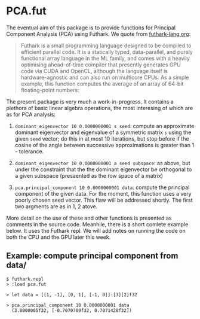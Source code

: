 # PCA.fut

The eventual aim of this package is to provide functions for Principal Component Analysis (PCA) using Futhark.  We quote from [futhark-lang.org](https://futhark-lang.org/):

> Futhark is a small programming language designed to be compiled to efficient parallel code. It is a statically typed, data-parallel, and purely functional array language in the ML family, and comes with a heavily optimising ahead-of-time compiler that presently generates GPU code via CUDA and OpenCL, although the language itself is hardware-agnostic and can also run on multicore CPUs. As a simple example, this function computes the average of an array of 64-bit floating-point numbers:

The present package is very much a work-in-progress. It contains a plethora of basic linear algebra operations, the most interesing of which are as for PCA analysis:

1. `dominant_eigenvector 10 0.0000000001 s seed`: compute an approximate dominant eigenvector and eigenvalue of a symmetric matrix `s` using the given `seed` vector; do this in at most 10 iterations, but stop before if the cosine of the angle between successive approximations is greater than 1 - tolerance.

2. `dominant_eigenvector 10 0.0000000001 a seed subspace`: as above, but under the constraint that the the dominant eigenvector be orthogonal to a given subspace (presaented as the row space of a matrix)

3. `pca.principal_component 10 0.0000000001 data`: compute the principal component of the given data.  For the moment, this function uses a very poorly chosen seed vector.  This flaw will be addressed shortly.  The first two argments are as in 1, 2 atove.

More detail on the use of these and other functions is presented as comments in the source code.  Meanhile, there is  a short comlete example below.  It uses the Futhark repl.  We will add notes on running the code on both the CPU and the GPU later this week.

## Example: compute principal component from data/


```
$ futhark.repl
> :load pca.fut

> let data = [[1, -1], [0, 1], [-1, 0]]:[3][2]f32

> pca.principal_component 10 0.0000000001 data
  (3.0000005f32, [-0.7070709f32, 0.7071428f32])

```
